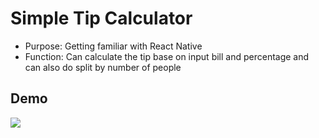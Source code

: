 # **Simple Tip Calculator**
* Purpose: Getting familiar with React Native
* Function: Can calculate the tip base on input bill and percentage and can also
do split by number of people
## **Demo**
![](https://media.giphy.com/media/l1J9zZKl3OfX2bb6U/giphy.gif)
